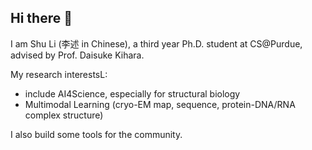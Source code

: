 ## Hi there 👋

I am Shu Li (李述 in Chinese), a third year Ph.D. student at CS@Purdue, advised by Prof. Daisuke Kihara.

My research interestsL:
- include AI4Science, especially for structural biology
- Multimodal Learning (cryo-EM map, sequence, protein-DNA/RNA complex structure)

I also build some tools for the community.

<!--
**shuuul/shuuul** is a ✨ _special_ ✨ repository because its `README.md` (this file) appears on your GitHub profile.

Here are some ideas to get you started:

- 🔭 I’m currently working on ...
- 🌱 I’m currently learning ...
- 👯 I’m looking to collaborate on ...
- 🤔 I’m looking for help with ...
- 💬 Ask me about ...
- 📫 How to reach me: ...
- 😄 Pronouns: ...
- ⚡ Fun fact: ...
-->
